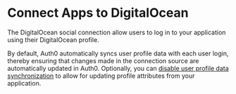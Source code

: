 # Connect Apps to DigitalOcean

The DigitalOcean social connection allow users to log in to your application using their DigitalOcean profile.

By default, Auth0 automatically syncs user profile data with each user login, thereby ensuring that changes made in the connection source are automatically updated in Auth0. Optionally, you can [disable user profile data synchronization](https://auth0.com/docs/users/configure-connection-sync-with-auth0) to allow for updating profile attributes from your application.
